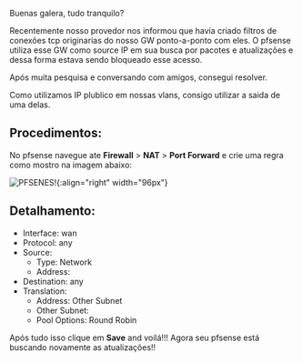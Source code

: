 Buenas galera, tudo tranquilo?

Recentemente nosso provedor nos informou que havia criado filtros de conexões tcp originarias do nosso GW ponto-a-ponto com eles. O pfsense utiliza esse GW como source IP em sua busca por pacotes e atualizações e dessa forma estava sendo bloqueado esse acesso.

Após muita pesquisa e conversando com amigos, consegui resolver.

Como utilizamos IP plublico em nossas vlans, consigo utilizar a saida de uma delas.

## Procedimentos:

No pfsense navegue ate **Firewall** > **NAT** > **Port Forward** e crie uma regra como mostro na imagem abaixo:

![PFSENES!](https://eliasmoraispereira.files.wordpress.com/2016/10/9b369-outbound_vlan.png?w=300){:align="right" width="96px"}

## Detalhamento:

*   Interface: wan
*   Protocol: any
*   Source:
    *   Type: Network
    *   Address:
*   Destination: any
*   Translation:
    *   Address: Other Subnet
    *   Other Subnet:
    *   Pool Options: Round Robin

Após tudo isso clique em **Save** and voilá!!! Agora seu pfsense está buscando novamente as atualizações!!
